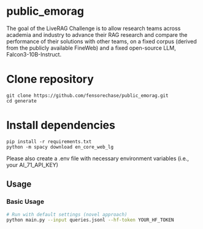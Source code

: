 # public_emorag
The goal of the LiveRAG Challenge is to allow research teams across academia and industry to advance their RAG research and compare the performance of their solutions with other teams, on a fixed corpus (derived from the publicly available FineWeb) and a fixed open-source LLM, Falcon3-10B-Instruct.


# Clone repository
```
git clone https://github.com/fensorechase/public_emorag.git
cd generate
```

# Install dependencies
```
pip install -r requirements.txt
python -m spacy download en_core_web_lg
```

Please also create a .env file with necessary environment variables (i.e., your AI_71_API_KEY)

## Usage

### Basic Usage

```bash
# Run with default settings (novel approach)
python main.py --input queries.jsonl --hf-token YOUR_HF_TOKEN
```